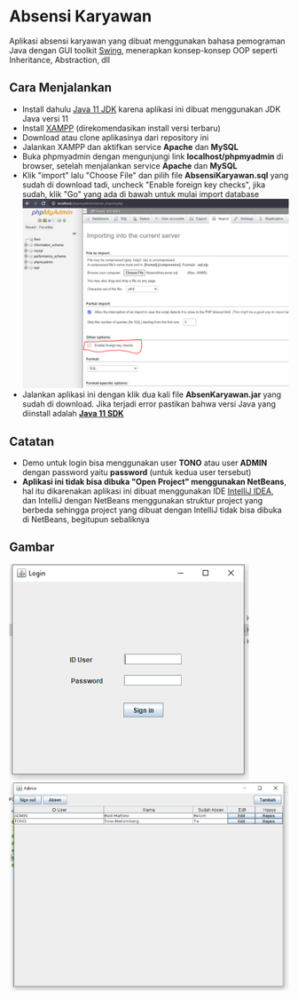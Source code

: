 # Absensi Karyawan
Aplikasi absensi karyawan yang dibuat menggunakan bahasa pemograman Java dengan GUI toolkit [Swing](https://en.wikipedia.org/wiki/Swing_(Java)),
menerapkan konsep-konsep OOP seperti Inheritance, Abstraction, dll

## Cara Menjalankan
- Install dahulu [Java 11 JDK](https://www.oracle.com/java/technologies/javase-jdk11-downloads.html) karena aplikasi ini dibuat menggunakan
JDK Java versi 11
- Install [XAMPP](https://www.apachefriends.org/index.html) (direkomendasikan install versi terbaru)
- Download atau clone aplikasinya dari repository ini
- Jalankan XAMPP dan aktifkan service **Apache** dan **MySQL**
- Buka phpmyadmin dengan mengunjungi link **localhost/phpmyadmin** di browser, setelah menjalankan service **Apache** dan **MySQL**
- Klik "import" lalu "Choose File" dan pilih file **AbsensiKaryawan.sql** yang sudah di download tadi, uncheck "Enable foreign key checks", jika sudah,
klik "Go" yang ada di bawah untuk mulai import database
![phpmyadmin](images/import.PNG)
- Jalankan aplikasi ini dengan klik dua kali file **AbsenKaryawan.jar** yang sudah di download. Jika terjadi error pastikan bahwa versi Java yang diinstall adalah [**Java 11 SDK**](https://www.oracle.com/java/technologies/javase-jdk11-downloads.html)

## Catatan
- Demo untuk login bisa menggunakan user **TONO** atau user **ADMIN** dengan password yaitu **password** (untuk kedua user tersebut)
- **Aplikasi ini tidak bisa dibuka "Open Project" menggunakan NetBeans**, hal itu dikarenakan aplikasi ini dibuat menggunakan IDE [IntelliJ IDEA](https://www.jetbrains.com/idea/), dan IntelliJ dengan NetBeans menggunakan struktur project yang berbeda sehingga project yang dibuat dengan IntelliJ tidak bisa dibuka di NetBeans, begitupun sebaliknya

## Gambar
![Login](images/login.PNG)
![Dashboard Admin](images/admindashboard.PNG)
